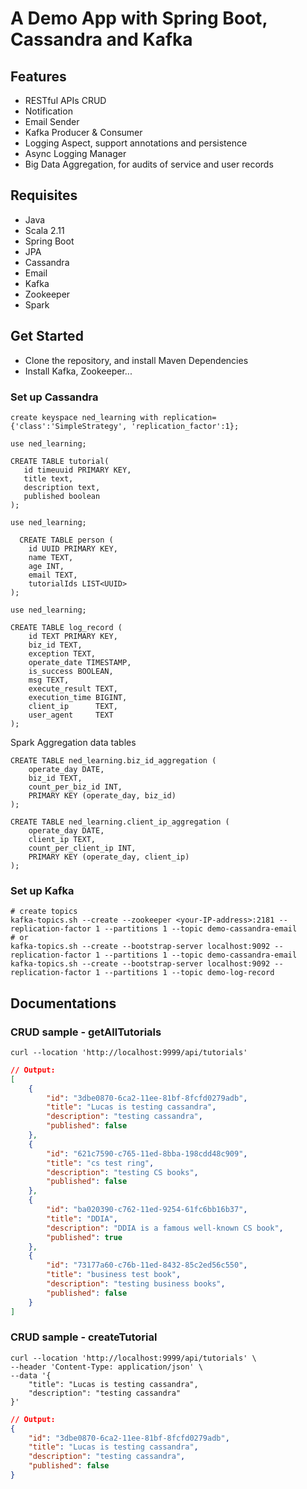 # A Demo App with Spring Boot, Cassandra and Kafka

## Features
- RESTful APIs CRUD
- Notification
- Email Sender
- Kafka Producer & Consumer
- Logging Aspect, support annotations and persistence
- Async Logging Manager
- Big Data Aggregation, for audits of service and user records

## Requisites
- Java
- Scala 2.11 
- Spring Boot
- JPA
- Cassandra
- Email
- Kafka
- Zookeeper
- Spark

## Get Started
- Clone the repository, and install Maven Dependencies
- Install Kafka, Zookeeper...

### Set up Cassandra

```shell
create keyspace ned_learning with replication={'class':'SimpleStrategy', 'replication_factor':1};
```

```shell
use ned_learning;
 
CREATE TABLE tutorial(
   id timeuuid PRIMARY KEY,
   title text,
   description text,
   published boolean
);
```

```shell
use ned_learning;

  CREATE TABLE person (
    id UUID PRIMARY KEY,
    name TEXT,
    age INT,
    email TEXT,
    tutorialIds LIST<UUID>
);
```

```shell
use ned_learning;

CREATE TABLE log_record (
    id TEXT PRIMARY KEY,
    biz_id TEXT,
    exception TEXT,
    operate_date TIMESTAMP,
    is_success BOOLEAN,
    msg TEXT,
    execute_result TEXT,
    execution_time BIGINT,
    client_ip      TEXT,
    user_agent     TEXT
);
```

Spark Aggregation data tables
```shell
CREATE TABLE ned_learning.biz_id_aggregation (
    operate_day DATE,
    biz_id TEXT,
    count_per_biz_id INT,
    PRIMARY KEY (operate_day, biz_id)
);

CREATE TABLE ned_learning.client_ip_aggregation (
    operate_day DATE,
    client_ip TEXT,
    count_per_client_ip INT,
    PRIMARY KEY (operate_day, client_ip)
);
```

### Set up Kafka

```shell
# create topics
kafka-topics.sh --create --zookeeper <your-IP-address>:2181 --replication-factor 1 --partitions 1 --topic demo-cassandra-email
# or
kafka-topics.sh --create --bootstrap-server localhost:9092 --replication-factor 1 --partitions 1 --topic demo-cassandra-email
kafka-topics.sh --create --bootstrap-server localhost:9092 --replication-factor 1 --partitions 1 --topic demo-log-record
```

## Documentations
### CRUD sample - getAllTutorials

```shell
curl --location 'http://localhost:9999/api/tutorials'
```

```json
// Output:
[
    {
        "id": "3dbe0870-6ca2-11ee-81bf-8fcfd0279adb",
        "title": "Lucas is testing cassandra",
        "description": "testing cassandra",
        "published": false
    },
    {
        "id": "621c7590-c765-11ed-8bba-198cdd48c909",
        "title": "cs test ring",
        "description": "testing CS books",
        "published": false
    },
    {
        "id": "ba020390-c762-11ed-9254-61fc6bb16b37",
        "title": "DDIA",
        "description": "DDIA is a famous well-known CS book",
        "published": true
    },
    {
        "id": "73177a60-c76b-11ed-8432-85c2ed56c550",
        "title": "business test book",
        "description": "testing business books",
        "published": false
    }
]
```

### CRUD sample - createTutorial

```shell
curl --location 'http://localhost:9999/api/tutorials' \
--header 'Content-Type: application/json' \
--data '{
    "title": "Lucas is testing cassandra",
    "description": "testing cassandra"
}'
```

```json
// Output:
{
    "id": "3dbe0870-6ca2-11ee-81bf-8fcfd0279adb",
    "title": "Lucas is testing cassandra",
    "description": "testing cassandra",
    "published": false
}
```
